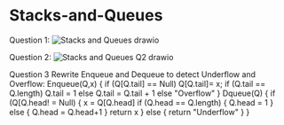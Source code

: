# Stacks-and-Queues
Question 1:
![Stacks and Queues drawio](https://github.com/user-attachments/assets/ed41a701-d927-4bcf-9127-27638cae2407)

Question 2:
![Stacks and Queues Q2 drawio](https://github.com/user-attachments/assets/ef567747-bb93-4f05-86fb-88aa56b581fa)

Question 3 Rewrite Enqueue and Dequeue to detect Underflow and Overflow:
Enqueue(Q,x) {
  if (Q[Q.tail] == Null)
  Q[Q.tail]= x;
  if (Q.tail == Q.length)
  Q.tail = 1
  else
  Q.tail = Q.tail + 1
  else
  "Overflow"
}
Dqueue(Q) {
if (Q[Q.head! = Null) {
x = Q[Q.head]
if (Q.head == Q.length) {
Q.head = 1
} else {
Q.head = Q.head+1
}
return x
} else {
return "Underflow"
  }
}
